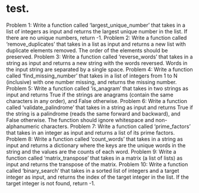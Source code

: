 # test.
Problem 1: Write a function called ‘largest_unique_number’ that takes in a list of integers as input and returns the largest unique number in the list. If there are no unique numbers, return -1. 
Problem 2: Write a function called ‘remove_duplicates’ that takes in a list as input and returns a new list with duplicate elements removed. The order of the elements should be preserved. 
Problem 3: Write a function called ‘reverse_words’ that takes in a string as input and returns a new string with the words reversed. Words in the input string are separated by a single space. 
Problem 4: Write a function called ‘find_missing_number’ that takes in a list of integers from 1 to N (inclusive) with one number missing, and returns the missing number.
Problem 5: Write a function called ‘is_anagram’ that takes in two strings as input and returns True if the strings are anagrams (contain the same characters in any order), and False otherwise. 
Problem 6: Write a function called ‘validate_palindrome’ that takes in a string as input and returns True if the string is a palindrome (reads the same forward and backward), and False otherwise. The function should ignore whitespace and non-alphanumeric characters. 
Problem 7: Write a function called ‘prime_factors’ that takes in an integer as input and returns a list of its prime factors. 
Problem 8: Write a function called ‘count_words’ that takes in a string as input and returns a dictionary where the keys are the unique words in the string and the values are the counts of each word. 
Problem 9: Write a function called ‘matrix_transpose’ that takes in a matrix (a list of lists) as input and returns the transpose of the matrix. 
Problem 10: Write a function called ‘binary_search’ that takes in a sorted list of integers and a target integer as input, and returns the index of the target integer in the list. If the target integer is not found, return -1.

